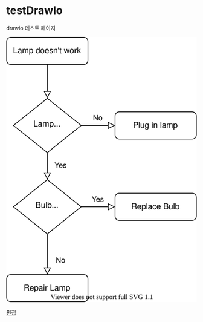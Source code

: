 # testDrawIo

drawio 테스트 페이지

![test draw io](test.svg)

[편집](https://app.diagrams.net/#Hjames-kim-Devguru%2FtestDrawIo%2Fmain%2Ftest.drawio)
